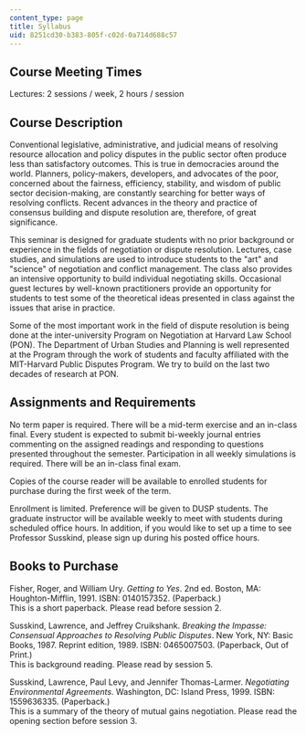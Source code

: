 ```yaml
---
content_type: page
title: Syllabus
uid: 8251cd30-b383-805f-c02d-0a714d688c57
---
```


Course Meeting Times
--------------------

Lectures: 2 sessions / week, 2 hours / session

Course Description
------------------

Conventional legislative, administrative, and judicial means of resolving resource allocation and policy disputes in the public sector often produce less than satisfactory outcomes. This is true in democracies around the world. Planners, policy-makers, developers, and advocates of the poor, concerned about the fairness, efficiency, stability, and wisdom of public sector decision-making, are constantly searching for better ways of resolving conflicts. Recent advances in the theory and practice of consensus building and dispute resolution are, therefore, of great significance.

This seminar is designed for graduate students with no prior background or experience in the fields of negotiation or dispute resolution. Lectures, case studies, and simulations are used to introduce students to the "art" and "science" of negotiation and conflict management. The class also provides an intensive opportunity to build individual negotiating skills. Occasional guest lectures by well-known practitioners provide an opportunity for students to test some of the theoretical ideas presented in class against the issues that arise in practice.

Some of the most important work in the field of dispute resolution is being done at the inter-university Program on Negotiation at Harvard Law School (PON). The Department of Urban Studies and Planning is well represented at the Program through the work of students and faculty affiliated with the MIT-Harvard Public Disputes Program. We try to build on the last two decades of research at PON.

Assignments and Requirements
----------------------------

No term paper is required. There will be a mid-term exercise and an in-class final. Every student is expected to submit bi-weekly journal entries commenting on the assigned readings and responding to questions presented throughout the semester. Participation in all weekly simulations is required. There will be an in-class final exam.

Copies of the course reader will be available to enrolled students for purchase during the first week of the term.

Enrollment is limited. Preference will be given to DUSP students. The graduate instructor will be available weekly to meet with students during scheduled office hours. In addition, if you would like to set up a time to see Professor Susskind, please sign up during his posted office hours.

Books to Purchase
-----------------

Fisher, Roger, and William Ury. _Getting to Yes_. 2nd ed. Boston, MA: Houghton-Mifflin, 1991. ISBN: 0140157352. (Paperback.)  
This is a short paperback. Please read before session 2.

Susskind, Lawrence, and Jeffrey Cruikshank. _Breaking the Impasse: Consensual Approaches to Resolving Public Disputes_. New York, NY: Basic Books, 1987. Reprint edition, 1989. ISBN: 0465007503. (Paperback, Out of Print.)  
This is background reading. Please read by session 5.

Susskind, Lawrence, Paul Levy, and Jennifer Thomas-Larmer. _Negotiating Environmental Agreements_. Washington, DC: Island Press, 1999. ISBN: 1559636335. (Paperback.)  
This is a summary of the theory of mutual gains negotiation. Please read the opening section before session 3.